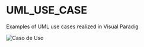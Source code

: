# UML_USE_CASE
Examples of UML use cases realized in Visual Paradig

![Caso de Uso](https://github.com/jeffersonrucu/UML_USE_CASE/blob/master/caso_de_uso.jpeg?raw=true)
